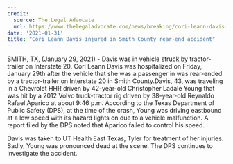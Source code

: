 ```yaml
---
credit:
  source: The Legal Advocate
  url: https://www.thelegaladvocate.com/news/breaking/cori-leann-davis-injured-semi-truck-rear-end-crash-interstate-20-smith-county
date: '2021-01-31'
title: "Cori Leann Davis injured in Smith County rear-end accident"
---
```

SMITH, TX, (January 29, 2021) - Davis was in vehicle struck by tractor-trailer on Interstate 20. Cori Leann Davis was hospitalized on Friday, January 29th after the vehicle that she was a passenger in was rear-ended by a tractor-trailer on Interstate 20 in Smith County.Davis, 43, was traveling in a Chevrolet HHR driven by 42-year-old Christopher Ladale Young that was hit by a 2012 Volvo truck-tractor rig driven by 38-year-old Reynaldo Rafael Aparico at about 9:46 p.m. According to the Texas Department of Public Safety (DPS), at the time of the crash, Young was driving eastbound at a low speed with its hazard lights on due to a vehicle malfunction. A report filed by the DPS noted that Aparico failed to control his speed.

Davis was taken to UT Health East Texas, Tyler for treatment of her injuries. Sadly, Young was pronounced dead at the scene. The DPS continues to investigate the accident.
